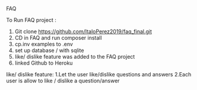 FAQ

To Run FAQ project :


1. Git clone https://github.com/ItaloPerez2019/faq_final.git
2. CD in FAQ and run composer install 
3. cp.inv examples to .env
4. set up database / with sqlite
5. like/ dislike feature was added to the FAQ project
6. linked Github to Heroku 


like/ dislike feature:
1.Let the user like/dislike questions and answers 
2.Each user is allow to like / dislike a question/answer


 